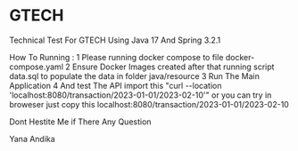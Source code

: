 # GTECH
Technical Test For GTECH
Using Java 17 And Spring 3.2.1

How To Running :
1 Please running docker compose to file docker-compose.yaml
2 Ensure Docker Images created after that running script data.sql to populate the data in folder java/resource
3 Run The Main Application
4 And test The API import this "curl --location 'localhost:8080/transaction/2023-01-01/2023-02-10'" or you can try in broweser just copy this localhost:8080/transaction/2023-01-01/2023-02-10

Dont Hestite Me if There Any Question

Yana Andika
